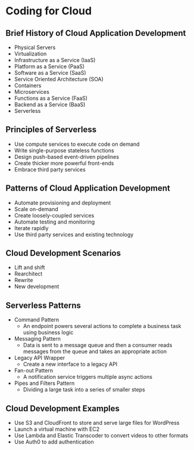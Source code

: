 # Coding for Cloud

## Brief History of Cloud Application Development

- Physical Servers
- Virtualization
- Infrastructure as a Service (IaaS)
- Platform as a Service (PaaS)
- Software as a Service (SaaS)
- Service Oriented Architecture (SOA)
- Containers
- Microservices
- Functions as a Service (FaaS)
- Backend as a Service (BaaS)
- Serverless

## Principles of Serverless

- Use compute services to execute code on demand
- Write single-purpose stateless functions
- Design push-based event-driven pipelines
- Create thicker more powerful front-ends
- Embrace third party services

## Patterns of Cloud Application Development

- Automate provisioning and deployment
- Scale on-demand
- Create loosely-coupled services
- Automate testing and monitoring
- Iterate rapidly
- Use third party services and existing technology

## Cloud Development Scenarios

- Lift and shift
- Rearchitect
- Rewrite
- New development

## Serverless Patterns

- Command Pattern
    - An endpoint powers several actions to complete a business task using business logic
- Messaging Pattern
    - Data is sent to a message queue and then a consumer reads messages from the queue and takes an appropriate action
- Legacy API Wrapper
    - Create a new interface to a legacy API
- Fan-out Pattern
    - A notification service triggers multiple async actions
- Pipes and Filters Pattern
    - Dividing a large task into a series of smaller steps

## Cloud Development Examples

- Use S3 and CloudFront to store and serve large files for WordPress
- Launch a virtual machine with EC2
- Use Lambda and Elastic Transcoder to convert videos to other formats
- Use Auth0 to add authentication
